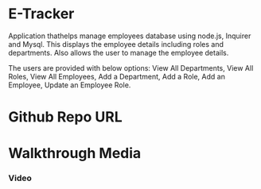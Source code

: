 # E-Tracker
Application thathelps manage employees database using node.js, Inquirer and Mysql. This displays the employee details including roles and departments. Also allows the user to manage the employee details.

The users are provided with below options: 
View All Departments, 
View All Roles, 
View All Employees, 
Add a Department, 
Add a Role, 
Add an Employee, 
Update an Employee Role.

# Github Repo URL

# Walkthrough Media


### Video
